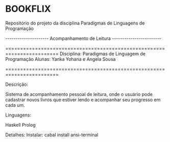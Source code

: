 # BOOKFLIX
Repositório do projeto da disciplina Paradigmas de Linguagens de Programação

--------------------- Acompanhamento de Leitura ------------------------
  
========================================================================
Disciplina: Paradigmas de Linguagem de Programação
Alunas: Yanka Yohana e Angela Sousa
               
========================================================================

Descrição:

Sistema de acompanhamento pessoal de leitura, onde o usuário pode cadastrar novos livros que estiver lendo e acompanhar seu progresso em cada um. 


Linguagens:

Haskell
Prolog

Detalhes:
Instalar: cabal install ansi-terminal 
